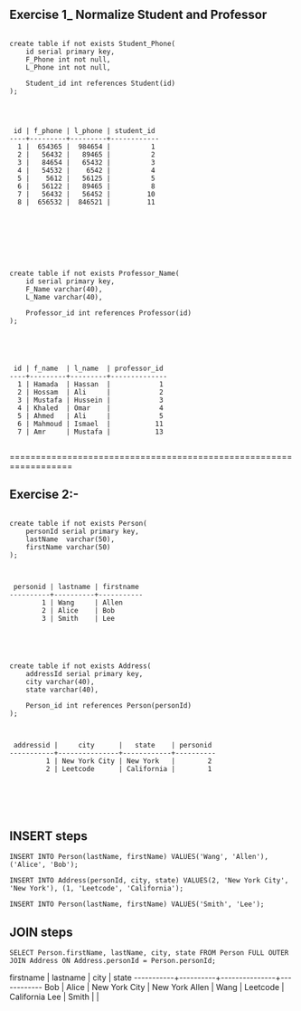 ## Exercise 1_ Normalize Student and Professor

```

create table if not exists Student_Phone(
	id serial primary key,
	F_Phone int not null,
	L_Phone int not null,
	
	Student_id int references Student(id)
);




 id | f_phone | l_phone | student_id 
----+---------+---------+------------
  1 |  654365 |  984654 |          1
  2 |   56432 |   89465 |          2
  3 |   84654 |   65432 |          3
  4 |   54532 |    6542 |          4
  5 |    5612 |   56125 |          5
  6 |   56122 |   89465 |          8
  7 |   56432 |   56452 |         10
  8 |  656532 |  846521 |         11








create table if not exists Professor_Name(
	id serial primary key,
	F_Name varchar(40),
	L_Name varchar(40),
	
	Professor_id int references Professor(id)
);





 id | f_name  | l_name  | professor_id 
----+---------+---------+--------------
  1 | Hamada  | Hassan  |            1
  2 | Hossam  | Ali     |            2
  3 | Mustafa | Hussein |            3
  4 | Khaled  | Omar    |            4
  5 | Ahmed   | Ali     |            5
  6 | Mahmoud | Ismael  |           11
  7 | Amr     | Mustafa |           13


```

==================================================================


## Exercise 2:-





```

create table if not exists Person(
	personId serial primary key,
	lastName  varchar(50),
	firstName varchar(50)
);



 personid | lastname | firstname 
----------+----------+-----------
        1 | Wang     | Allen
        2 | Alice    | Bob
        3 | Smith    | Lee





create table if not exists Address(
	addressId serial primary key,
	city varchar(40),
	state varchar(40),
	
	Person_id int references Person(personId)
);



 addressid |     city      |   state    | personid 
-----------+---------------+------------+----------
         1 | New York City | New York   |        2
         2 | Leetcode      | California |        1






```




## INSERT steps


`INSERT INTO Person(lastName, firstName) VALUES('Wang', 'Allen'), ('Alice', 'Bob');`

`INSERT INTO Address(personId, city, state) VALUES(2, 'New York City', 'New York'), (1, 'Leetcode', 'California');`

`INSERT INTO Person(lastName, firstName) VALUES('Smith', 'Lee');`



## JOIN steps

`SELECT Person.firstName, lastName, city, state FROM Person FULL OUTER JOIN Address ON Address.personId = Person.personId;`


 firstname | lastname |     city      |   state
-----------+----------+---------------+------------
 Bob       | Alice    | New York City | New York
 Allen     | Wang     | Leetcode      | California
 Lee       | Smith    |               | 







